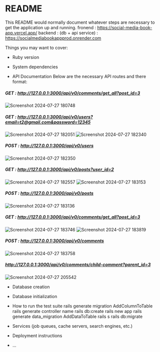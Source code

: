 # README

This README would normally document whatever steps are necessary to get the
application up and running.
fronend : https://social-media-book-app.vercel.app/
backend : (db + api service) : https://socialmediabookappprod.onrender.com

Things you may want to cover:

* Ruby version

* System dependencies

* API Documentation
Below are the necessary API routes and there format:

##### GET : http://127.0.0.1:3000/api/v0/comments/get_all?post_id=3
![Screenshot 2024-07-27 180748](https://github.com/user-attachments/assets/9e0242cf-b786-4552-ac2e-cf366874d11c)


##### GET : http://127.0.0.1:3000/api/v0/users?email=t2@gmail.com&password=12345
![Screenshot 2024-07-27 182051](https://github.com/user-attachments/assets/635d9115-e7e7-48ef-8c91-bac21e12edda)
![Screenshot 2024-07-27 182340](https://github.com/user-attachments/assets/1cec2d7f-6f38-4720-933c-2bdfe1df217f)


##### POST : http://127.0.0.1:3000/api/v0/users
![Screenshot 2024-07-27 182350](https://github.com/user-attachments/assets/50284f40-47c1-49d0-acfb-aa89d0a909ac)


##### GET : http://127.0.0.1:3000/api/v0/posts?user_id=2
![Screenshot 2024-07-27 182557](https://github.com/user-attachments/assets/f05b56e1-4466-48a7-b6c7-89cead86d679)
![Screenshot 2024-07-27 183153](https://github.com/user-attachments/assets/e490d136-d3ef-4ccf-a1b2-9e4ae9b601b9)

##### POST : http://127.0.0.1:3000/api/v0/posts
![Screenshot 2024-07-27 183136](https://github.com/user-attachments/assets/14ada930-4375-47e3-a51b-b702e3e631df)


##### GET : http://127.0.0.1:3000/api/v0/comments/get_all?post_id=3
![Screenshot 2024-07-27 183746](https://github.com/user-attachments/assets/1eec0e78-6c17-47cc-abad-523e0839e35a)
![Screenshot 2024-07-27 183819](https://github.com/user-attachments/assets/22064ddc-6f13-4f9f-a69a-9849d2757d62)


##### POST : http://127.0.0.1:3000/api/v0/comments
![Screenshot 2024-07-27 183758](https://github.com/user-attachments/assets/59917764-4536-43de-9bb1-62a629ad89db)

##### http://127.0.0.1:3000/api/v0/comments/child-comment?parent_id=3
![Screenshot 2024-07-27 205542](https://github.com/user-attachments/assets/27ab16d7-2027-401c-8d82-cdffadd772a9)

* Database creation

* Database initialization

* How to run the test suite
rails generate migration AddColumnToTable
rails generate controller name
rails db:create
rails new app
rails generate data_migration AddDataToTable
rails s
rails db:migrate

* Services (job queues, cache servers, search engines, etc.)

* Deployment instructions

* ...
